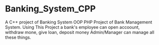 # Banking_System_CPP
A C++ project of Banking System
OOP PHP Project of Bank Management System. Using This Project a bank's employee can open accoount, withdraw mone, give loan, deposit money Admin/Manager can manage all these things.
